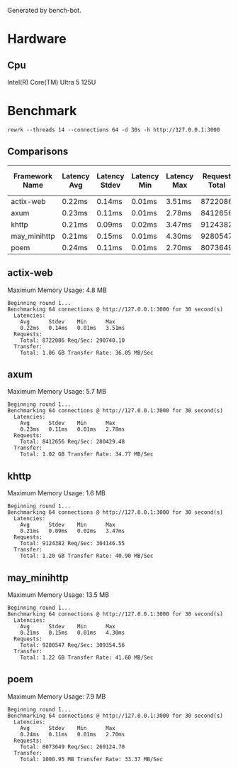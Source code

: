 Generated by bench-bot.

# Hardware

## Cpu

Intel(R) Core(TM) Ultra 5 125U

# Benchmark

`rewrk --threads 14 --connections 64 -d 30s -h http://127.0.0.1:3000`

## Comparisons

| Framework Name | Latency Avg | Latency Stdev | Latency Min | Latency Max | Request Total | Request Req/Sec | Transfer Total | Transfer Rate | Max. Memory Usage |
|---|---|---|---|---|---|---|---|---|---|
|actix-web|0.22ms|0.14ms|0.01ms|3.51ms|8722086|290740.10|1.06GB|36.05MB/Sec|4.8MB|
|axum|0.23ms|0.11ms|0.01ms|2.78ms|8412656|280429.48|1.02GB|34.77MB/Sec|5.7MB|
|khttp|0.21ms|0.09ms|0.02ms|3.47ms|9124382|304146.55|1.20GB|40.90MB/Sec|1.6MB|
|may_minihttp|0.21ms|0.15ms|0.01ms|4.30ms|9280547|309354.56|1.22GB|41.60MB/Sec|13.5MB|
|poem|0.24ms|0.11ms|0.01ms|2.70ms|8073649|269124.70|1000.95MB|33.37MB/Sec|7.9MB|

## actix-web

Maximum Memory Usage: 4.8 MB

```
Beginning round 1...
Benchmarking 64 connections @ http://127.0.0.1:3000 for 30 second(s)
  Latencies:
    Avg      Stdev    Min      Max      
    0.22ms   0.14ms   0.01ms   3.51ms   
  Requests:
    Total: 8722086 Req/Sec: 290740.10
  Transfer:
    Total: 1.06 GB Transfer Rate: 36.05 MB/Sec
```

## axum

Maximum Memory Usage: 5.7 MB

```
Beginning round 1...
Benchmarking 64 connections @ http://127.0.0.1:3000 for 30 second(s)
  Latencies:
    Avg      Stdev    Min      Max      
    0.23ms   0.11ms   0.01ms   2.78ms   
  Requests:
    Total: 8412656 Req/Sec: 280429.48
  Transfer:
    Total: 1.02 GB Transfer Rate: 34.77 MB/Sec
```

## khttp

Maximum Memory Usage: 1.6 MB

```
Beginning round 1...
Benchmarking 64 connections @ http://127.0.0.1:3000 for 30 second(s)
  Latencies:
    Avg      Stdev    Min      Max      
    0.21ms   0.09ms   0.02ms   3.47ms   
  Requests:
    Total: 9124382 Req/Sec: 304146.55
  Transfer:
    Total: 1.20 GB Transfer Rate: 40.90 MB/Sec
```

## may_minihttp

Maximum Memory Usage: 13.5 MB

```
Beginning round 1...
Benchmarking 64 connections @ http://127.0.0.1:3000 for 30 second(s)
  Latencies:
    Avg      Stdev    Min      Max      
    0.21ms   0.15ms   0.01ms   4.30ms   
  Requests:
    Total: 9280547 Req/Sec: 309354.56
  Transfer:
    Total: 1.22 GB Transfer Rate: 41.60 MB/Sec
```

## poem

Maximum Memory Usage: 7.9 MB

```
Beginning round 1...
Benchmarking 64 connections @ http://127.0.0.1:3000 for 30 second(s)
  Latencies:
    Avg      Stdev    Min      Max      
    0.24ms   0.11ms   0.01ms   2.70ms   
  Requests:
    Total: 8073649 Req/Sec: 269124.70
  Transfer:
    Total: 1000.95 MB Transfer Rate: 33.37 MB/Sec
```
